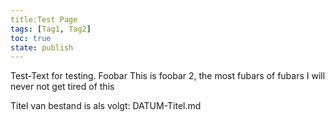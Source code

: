 ```yaml
---
title:Test Page
tags: [Tag1, Tag2]
toc: true
state: publish
---
```

Test-Text for testing. Foobar  This is foobar 2, the most fubars of fubars  I will never not get tired of this


Titel van bestand is als volgt: DATUM-Titel.md
